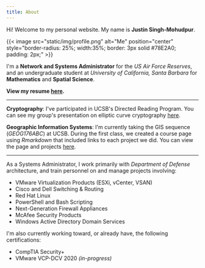```yaml
---
title: About
---
```

Hi! Welcome to my personal website. My name is **Justin Singh-Mohudpur**.

{{< image src="static/img/profile.png" alt="Me" position="center" style="border-radius: 25%; width:35%; border: 3px solid #78E2A0; padding: 2px;" >}}

I'm a **Network and Systems Administrator** for the *US Air Force Reserves*, and an undergraduate student at *University of California, Santa Barbara* for **Mathematics** and **Spatial Science**.

**View my resume [here](/assets/jsingh_resume.pdf).**

***

**Cryptography**: I've participated in UCSB's Directed Reading Program. You can see my group's presentation on elliptic curve cryptography [here](https://ucsbdrp.weebly.com/2020-posters.html).

**Geographic Information Systems**: I'm currently taking the GIS sequence (*GEOG176ABC*) at UCSB. During the first class, we created a course page using *Rmarkdown* that included links to each project we did. You can view the page and projects [here](https://geog176a.justinsingh.me/).

***

As a Systems Administrator, I work primarily with *Department of Defense* architecture, and train personnel on and manage projects involving:

- VMware Virtualization Products (ESXi, vCenter, VSAN)
- Cisco and Dell Switching & Routing
- Red Hat Linux
- PowerShell and Bash Scripting
- Next-Generation Firewall Appliances
- McAfee Security Products
- Windows Active Directory Domain Services


I'm also currently working toward, or already have, the following certifications:

- CompTIA Security+
- VMware VCP-DCV 2020 *(in-progress)*
